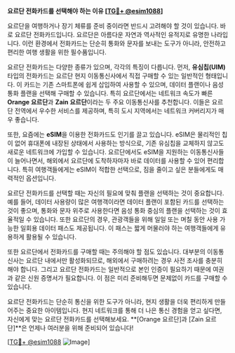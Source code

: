 **요르단 전화카드를 선택해야 하는 이유 [[TG💪+ @esim1088](https://t.me/s/esim1088)]**

요르단을 여행하거나 장기 체류를 준비 중이라면 반드시 고려해야 할 것이 있습니다. 바로 요르단 전화카드입니다. 요르단은 아름다운 자연과 역사적인 유적지로 유명한 나라입니다. 이런 환경에서 전화카드는 단순히 통화와 문자를 보내는 도구가 아니라, 안전하고 편리한 여행 생활을 위한 필수품입니다.

요르단 전화카드는 다양한 종류가 있으며, 각각의 특징이 다릅니다. 먼저, **유심칩(UIM)** 타입의 전화카드는 요르단 현지 이동통신사에서 직접 구매할 수 있는 일반적인 형태입니다. 이 카드는 기존 스마트폰에 쉽게 삽입하여 사용할 수 있으며, 데이터 플랜이나 음성 통화 플랜을 선택해 구매할 수 있습니다. 특히 요르단에서는 네트워크 속도가 빠른 **Orange 요르단**과 **Zain 요르단**이라는 두 주요 이동통신사를 추천합니다. 이들은 요르단 전역에서 우수한 서비스를 제공하며, 특히 도시 지역에서는 네트워크 커버리지가 매우 좋습니다.

또한, 요즘에는 **eSIM**을 이용한 전화카드도 인기를 끌고 있습니다. eSIM은 물리적인 칩이 없어 휴대폰에 내장된 상태에서 사용하는 방식으로, 기존 유심칩을 교체하지 않고도 새로운 네트워크에 가입할 수 있습니다. 요르단에서도 eSIM을 지원하는 이동통신사들이 늘어나면서, 해외에서 요르단에 도착하자마자 바로 데이터를 사용할 수 있어 편리합니다. 특히 여행객들에게는 eSIM이 적합한 선택으로, 짐을 줄이고 싶은 분들에게도 매력적인 옵션입니다.

요르단 전화카드를 선택할 때는 자신의 필요에 맞춰 플랜을 선택하는 것이 중요합니다. 예를 들어, 데이터 사용량이 많은 여행객이라면 데이터 플랜이 포함된 카드를 선택하는 것이 좋으며, 통화와 문자 위주로 사용한다면 음성 통화 중심의 플랜을 선택하는 것이 효율적일 수 있습니다. 또한 요르단의 경우, 관광객들을 위해 일일 또는 며칠 동안 사용 가능한 일회용 데이터 패스도 제공됩니다. 이 패스는 짧게 머물러야 하는 여행객들에게 유용하게 활용될 수 있습니다.

또한 요르단에서 전화카드를 구매할 때는 주의해야 할 점도 있습니다. 대부분의 이동통신사는 요르단 내에서만 활성화되므로, 해외에서 구매하려는 경우 사전 조사를 충분히 해야 합니다. 그리고 요르단 전화카드는 일반적으로 본인 인증이 필요하기 때문에 여권과 같은 신원 증명서가 필요합니다. 이 점은 미리 준비해두면 문제없이 카드를 구매할 수 있습니다.

요르단 전화카드는 단순히 통신을 위한 도구가 아니라, 현지 생활을 더욱 편리하게 만들어주는 중요한 아이템입니다. 현지 네트워크를 통해 더 나은 통신 경험을 얻고 싶다면, 자신에게 맞는 요르단 전화카드를 선택해보세요. **[Orange 요르단]과 [Zain 요르단]**은 언제나 여러분을 위해 준비되어 있습니다!

[[TG💪+ @esim1088](https://t.me/s/esim1088) ![Image](https://i.postimg.cc/Y0z9fWf4/image.png)]